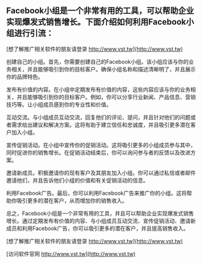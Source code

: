 ## **Facebook小组是一个非常有用的工具，可以帮助企业实现爆发式销售增长。下面介绍如何利用Facebook小组进行引流：**

[想了解推广相关软件的朋友请登录 http://www.vst.tw](http://www.vst.tw)

创建自己的小组。首先，你需要创建自己的Facebook小组。该小组应该与你的业务相关，并且能够吸引到你的目标客户。确保小组名称和描述清晰明了，并且展示你的品牌特色。

发布有价值的内容。在小组中定期发布有价值的内容，这些内容应该与你的业务相关，并且能够吸引到你的目标客户。例如，你可以分享行业新闻、产品信息、营销技巧等。让小组成员感到你的专业性和价值。

互动交流。与小组成员互动交流，回复他们的评论、提问，并且针对他们的问题或者需求给出建议和解决方案。这将有助于建立信任和忠诚度，并且吸引更多潜在客户加入小组。

宣传促销活动。在小组中宣传你的促销活动。这将吸引更多的小组成员参与其中，同时促进你的销售增长。在促销活动结束后，你可以询问参与者的反馈以及改进方案。

邀请新成员。积极邀请你的现有客户及其朋友加入小组。你可以通过私信或者邮件邀请他们，并且告诉他们小组的价值和有关促销活动的信息。

利用Facebook广告。最后，你可以利用Facebook广告来推广你的小组。这将帮助你吸引更多的潜在客户，从而增加你的销售收入。

总之，Facebook小组是一个非常有用的工具，并且可以帮助企业实现爆发式销售增长。通过定期发布有价值的内容、与小组成员互动交流、宣传促销活动、邀请新成员和利用Facebook广告，你可以吸引更多的潜在客户，并且提高销售收入。

[想了解推广相关软件的朋友请登录 http://www.vst.tw](http://www.vst.tw)


[访问软件官网 http://www.vst.tw](http://www.vst.tw)
